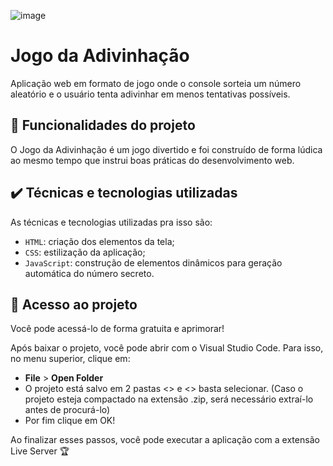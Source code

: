 ![image](https://github.com/jcamposmelo/Jogo-da-Adivinha-o/assets/101723959/94ddde27-06f1-4c23-bd88-38587e9ea7b5)

# Jogo da Adivinhação

Aplicação web em formato de jogo onde o console sorteia um número aleatório e o usuário tenta adivinhar em menos tentativas possíveis.

## 🔨 Funcionalidades do projeto

O Jogo da Adivinhação é um jogo divertido e foi construído de forma lúdica ao mesmo tempo que instrui boas práticas do desenvolvimento web.

## ✔️ Técnicas e tecnologias utilizadas

As técnicas e tecnologias utilizadas pra isso são:

- `HTML`: criação dos elementos da tela;
- `CSS`: estilização da aplicação;
- `JavaScript`: construção de elementos dinâmicos para geração automática do número secreto.

## 📁 Acesso ao projeto

Você pode acessá-lo de forma gratuita e aprimorar!

Após baixar o projeto, você pode abrir com o Visual Studio Code. Para isso, no menu superior, clique em:

- **File** > **Open Folder**
- O projeto está salvo em 2 pastas <<src>> e <<img>> basta selecionar. (Caso o projeto esteja compactado na extensão .zip, será necessário extraí-lo antes de procurá-lo)
- Por fim clique em OK!

Ao finalizar esses passos, você pode executar a aplicação com a extensão Live Server 🏆 
